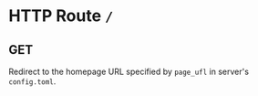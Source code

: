 # HTTP Route `/`

## GET
Redirect to the homepage URL specified by `page_ufl` in server's `config.toml`.
